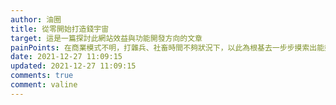 ```yaml
---
author: 油圈
title: 從零開始打造錢宇宙
target: 這是一篇探討此網站效益與功能開發方向的文章
painPoints: 在商業模式不明，打雜兵、社畜時間不夠狀況下，以此為根基去一步步摸索出能夠脫離社畜人生的錢宇宙
date: 2021-12-27 11:09:15
updated: 2021-12-27 11:09:15
comments: true
comment: valine
---
```

